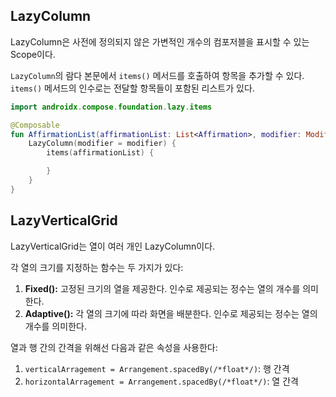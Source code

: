 ## LazyColumn

LazyColumn은 사전에 정의되지 않은 가변적인 개수의 컴포저블을 표시할 수 있는 Scope이다.

`LazyColumn`의 람다 본문에서 `items()` 메서드를 호출하여 항목을 추가할 수 있다. `items()` 메서드의 인수로는 전달할 항목들이 포함된 리스트가 있다.

```kotlin
import androidx.compose.foundation.lazy.items

@Composable
fun AffirmationList(affirmationList: List<Affirmation>, modifier: Modifier = Modifier) {
    LazyColumn(modifier = modifier) {
        items(affirmationList) {

        }
    }
}
```

## LazyVerticalGrid

LazyVerticalGrid는 열이 여러 개인 LazyColumn이다. 

각 열의 크기를 지정하는 함수는 두 가지가 있다:

1. **Fixed():** 고정된 크기의 열을 제공한다. 인수로 제공되는 정수는 열의 개수를 의미한다.
2. **Adaptive():** 각 열의 크기에 따라 화면을 배분한다. 인수로 제공되는 정수는 열의 개수를 의미한다.

열과 행 간의 간격을 위해선 다음과 같은 속성을 사용한다:

1. `verticalArragement = Arrangement.spacedBy(/*float*/)`: 행 간격
2. `horizontalArragement = Arrangement.spacedBy(/*float*/)`: 열 간격


